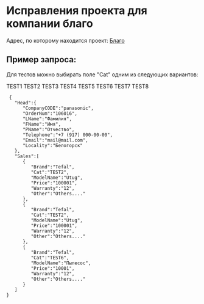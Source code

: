 # Исправления проекта для компании благо
 Адрес, по которому находится проект: [Благо](https://online.skblago.ru/panasonic/app.html)

## Пример запроса:

Для тестов можно выбирать поле "Cat" одним из следующих вариантов:

TEST1
TEST2
TEST3
TEST4
TEST5
TEST6
TEST7
TEST8

```
 {  
   "Head":{  
      "CompanyCODE":"panasonic",
      "OrderNum":"106016",
      "LName":"Фамилия",
      "FName":"Имя",
      "PName":"Отчество",
      "Telephone":"+7 (917) 000-00-00",
      "Email":"mail@mail.com",
      "Locality":"Белогорск"
   },
   "Sales":[  
      {  
         "Brand":"Tefal",
         "Cat":"TEST2",
         "ModelName":"Utug",
         "Price":"100001",
         "Warranty":"12",
         "Other":"Others...."
      },
      {  
         "Brand":"Tefal",
         "Cat":"TEST2",
         "ModelName":"Utug",
         "Price":"100001",
         "Warranty":"12",
         "Other":"Others...."
      },
      {  
         "Brand":"Tefal",
         "Cat":"TEST6",
         "ModelName":"Пылесос",
         "Price":"10001",
         "Warranty":"12",
         "Other":"Others...."
      }
   ]
}

```